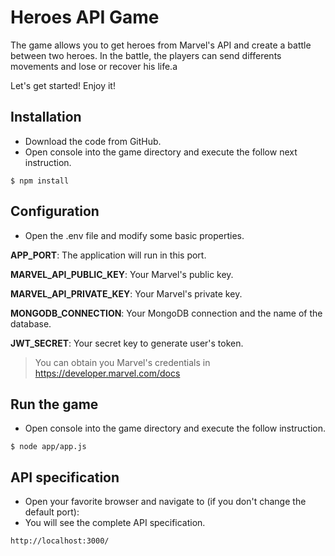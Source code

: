 # Heroes API Game

The game allows you to get heroes from Marvel's API and create a battle between two heroes. In the battle, the players can send differents movements and lose or recover his life.a

Let's get started! Enjoy it!

## Installation

- Download the code from GitHub.
- Open console into the game directory and execute the follow next instruction.

`$ npm install`

## Configuration
- Open the .env file and modify some basic properties.

**APP_PORT**: The application will run in this port.

**MARVEL_API_PUBLIC_KEY**: Your Marvel's public key.

**MARVEL_API_PRIVATE_KEY**: Your Marvel's private key.

**MONGODB_CONNECTION**: Your MongoDB connection and the name of the database.

**JWT_SECRET**: Your secret key to generate user's token.

> You can obtain you Marvel's credentials in https://developer.marvel.com/docs

## Run the game
- Open console into the game directory and execute the follow instruction.

`$ node app/app.js`

## API specification
- Open your favorite browser and navigate to (if you don't change the default port):
- You will see the complete API specification.

`http://localhost:3000/`
